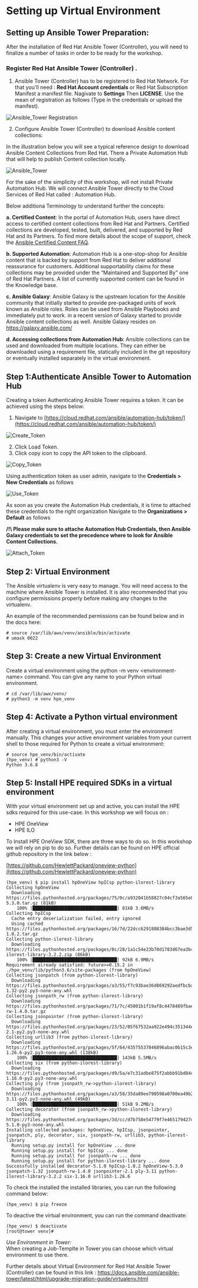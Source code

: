 # Setting up Virtual Environment


## Setting up Ansible Tower Preparation:

After the installation of Red Hat Ansible Tower (Controller), you will need to finalize a number of tasks in order to be ready for the workshop.

### Register Red Hat Ansible Tower (Controller) .

1. Ansible Tower (Controller) has to be registered to Red Hat Network. For that you'll need : **Red Hat Account credentials** or Red Hat Subscription Manifest a manifest file. Nagivate to **Settings** Then **LICENSE**. Use the mean of registration as follows (Type in the credentials or upload the manifest).

![Ansible_Tower Registration](/images/register-tower.png)

2. Configure Ansible Tower (Controller) to download Ansible content collections:

In the illustration below you will see a typical reference design to download Ansible Content Collections from Red Hat. There a Private Automation Hub that will help to publish Content collection locally.

![Ansible_Tower](/images/ansible-workshop-illustration-01.png)


For the sake of the simplicity of this workshop, will not install Private Automation Hub. We will connect Ansible Tower directly to the Cloud Services of Red Hat  called : Automation Hub.

Below additiona Terminology to understand further the concepts:

   **a. Certified Content**: In the portal of Automation Hub, users have direct access to certified content collections from Red Hat and Partners. Certified collections are developed, tested, built, delivered, and supported by Red Hat and its Partners. To find more details about the scope of support, check the [Ansible Certified Content FAQ](https://access.redhat.com/articles/4916901).

   **b. Supported Automation**: Automation Hub is a one-stop-shop for Ansible content that is backed by support from Red Hat to deliver additional reassurance for customers. Additional supportability claims for these collections may be provided under the “Maintained and Supported By” one of Red Hat Partners. A list of currently supported content can be found in the Knowledge base.
   
   **c. Ansible Galaxy**: Ansible Galaxy is the upstream location for the Ansible community that initially started to provide pre-packaged units of work known as Ansible roles. Roles can be used from Ansible Playbooks and immediately put to work. in a recent version of Galaxy started to provide Ansible content collections as well.
Ansible Galaxy resides on https://galaxy.ansible.com/

   **d. Accessing collections from Automation Hub**: Ansible collections can be used and downloaded from multiple locations. They can either be downloaded using a requirement file, statically included in the git repository or eventually installed separately in the virtual environment.

## Step 1:Authenticate Ansible Tower to Automation Hub
Creating a token
Authenticating Ansible Tower requires a token. It can be achieved using the steps below:

 1) Navigate to [https://cloud.redhat.com/ansible/automation-hub/token/](https://cloud.redhat.com/ansible/automation-hub/token/)
 
![Create_Token](/images/create-token.png)
          
 2) Click Load Token.
 3) Click copy icon to copy the API token to the clipboard.


![Copy_Token](/images/copy-token.png)


Using authentication token as user admin, navigate to the **Credentials > New Credentials** as follows <br>

![Use_Token](/images/save-token.png)


As soon as you create the Automation Hub credentials, it is time to attached these credentials to the right organization
Navigate to the **Organizations > Default** as follows <br>

**/!\ Please make sure to attache Automation Hub Credentials, then Ansible Galaxy credentials to set the precedence where to look for Ansible Content Collections.**


![Attach_Token](/images/attach-token.png)

## Step 2: Virtual Environment

The Ansible virtualenv is very easy to manage. You will need access to the machine where Ansible Tower is installed. It is also recommended that you configure permissions properly before making any changes to the virtualenv.

An example of the recommended permissions can be found below and in the docs here:

```
# source /var/lib/awx/venv/ansible/bin/activate
# umask 0022
```
 ## Step 3: Create a new Virtual Environment

Create a virtual environment using the python -m venv &lt;environment-name> command. You can give any name to your Python virtual environment.

```
# cd /var/lib/awx/venv/
# python3 -m venv hpe_venv
```

## Step 4: Activate a Python virtual environment

After creating a virtual environment, you must enter the environment manually. This changes your active environment variables from your current shell to those required for Python to create a virtual environment:

```
# source hpe_venv/bin/activate
(hpe_venv) # python3 -V
Python 3.6.8
```


## Step 5: Install HPE required SDKs in a virtual environment

With your virtual environment set up and active, you can install the HPE sdks required for this use-case. In this workshop we will focus on :
  - HPE OneView
  - HPE ILO

To Install HPE OneView SDK, there are three ways to do so. In this workshop we will rely on pip to do so. Further details can be found on HPE official github repository in the link below :

[https://github.com/HewlettPackard/oneview-python](https://github.com/HewlettPackard/oneview-python)


```
(hpe_venv) $ pip install hpOneView hpICsp python-ilorest-library
Collecting hpOneView
  Downloading https://files.pythonhosted.org/packages/75/0c/a932041b58827c04cf3a565e0ace692e75f731d368e532ec4d484c870030/hpOneView-5.3.0.tar.gz (81kB)
    100% |████████████████████████████████| 81kB 3.6MB/s 
Collecting hpICsp
  Cache entry deserialization failed, entry ignored
  Using cached https://files.pythonhosted.org/packages/16/7d/22dcc6291808384bcc3bae3d50100662c607456695841aa48dedd3d8e445/hpICsp-1.0.2.tar.gz
Collecting python-ilorest-library
  Downloading https://files.pythonhosted.org/packages/0c/28/1a1c54e23b70d1783d67ea3b4616ef87367a5af203c1bb849f5bb53018ff/python-ilorest-library-3.2.2.zip (86kB)
    100% |████████████████████████████████| 92kB 6.9MB/s 
Requirement already satisfied: future>=0.15.2 in ./hpe_venv/lib/python3.6/site-packages (from hpOneView)
Collecting jsonpatch (from python-ilorest-library)
  Downloading https://files.pythonhosted.org/packages/a3/55/f7c93bae36d869292aedfbcbae8b091386194874f16390d680136edd2b28/jsonpatch-1.32-py2.py3-none-any.whl
Collecting jsonpath_rw (from python-ilorest-library)
  Downloading https://files.pythonhosted.org/packages/71/7c/45001b1f19af8c4478489fbae4fc657b21c4c669d7a5a036a86882581d85/jsonpath-rw-1.4.0.tar.gz
Collecting jsonpointer (from python-ilorest-library)
  Downloading https://files.pythonhosted.org/packages/23/52/05f67532aa922e494c351344e0d9624a01f74f5dd8402fe0d1b563a6e6fc/jsonpointer-2.1-py2.py3-none-any.whl
Collecting urllib3 (from python-ilorest-library)
  Downloading https://files.pythonhosted.org/packages/5f/64/43575537846896abac0b15c3e5ac678d787a4021e906703f1766bfb8ea11/urllib3-1.26.6-py2.py3-none-any.whl (138kB)
    100% |████████████████████████████████| 143kB 5.5MB/s 
Collecting six (from python-ilorest-library)
  Downloading https://files.pythonhosted.org/packages/d9/5a/e7c31adbe875f2abbb91bd84cf2dc52d792b5a01506781dbcf25c91daf11/six-1.16.0-py2.py3-none-any.whl
Collecting ply (from jsonpath_rw->python-ilorest-library)
  Downloading https://files.pythonhosted.org/packages/a3/58/35da89ee790598a0700ea49b2a66594140f44dec458c07e8e3d4979137fc/ply-3.11-py2.py3-none-any.whl (49kB)
    100% |████████████████████████████████| 51kB 9.2MB/s 
Collecting decorator (from jsonpath_rw->python-ilorest-library)
  Downloading https://files.pythonhosted.org/packages/3d/cc/d7b758e54779f7e465179427de7e78c601d3330d6c411ea7ba9ae2f38102/decorator-5.1.0-py3-none-any.whl
Installing collected packages: hpOneView, hpICsp, jsonpointer, jsonpatch, ply, decorator, six, jsonpath-rw, urllib3, python-ilorest-library
  Running setup.py install for hpOneView ... done
  Running setup.py install for hpICsp ... done
  Running setup.py install for jsonpath-rw ... done
  Running setup.py install for python-ilorest-library ... done
Successfully installed decorator-5.1.0 hpICsp-1.0.2 hpOneView-5.3.0 jsonpatch-1.32 jsonpath-rw-1.4.0 jsonpointer-2.1 ply-3.11 python-ilorest-library-3.2.2 six-1.16.0 urllib3-1.26.6

```

To check the installed the installed libraries, you can run the following command below:

```
(hpe_venv) $ pip freeze 

```

To deactive the virtual environment, you can run the command deactivate:

```
(hpe_venv) $ deactivate 
[root@tower venv]# 

```

*Use Environment in Tower:* <br>
When creating a Job-Templte in Tower you can choose which virtual environment to use there.

Further details about Virtual Environment for Red Hat Ansible Tower (Controller) can be found in this link :
https://docs.ansible.com/ansible-tower/latest/html/upgrade-migration-guide/virtualenv.html
